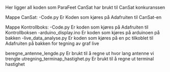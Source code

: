Her ligger all koden som ParaFeet CanSat har brukt til CanSat konkuranssen

Mappe CanSat:
-Code.py                Er Koden som kjøres på Adafruiten til CanSat-en

Mappe Kontrollboks:
-Code.py                Er koden som kjøres på Adafruiten til Kontrollboksen
-arduino_display.ino    Er koden som kjøres på arduinoen på bakken
-live_data_analyse.py   Er koden som kjøres på en pc tilkoblet til Adafruiten på bakken for tegning av graf live  

beregne_antenne_lengde.py       Er brukt til å regne ut hvor lang antenne vi trengte
utregning_terminap_hastighet.py Er brukt til å regne ut terminal hastighet
